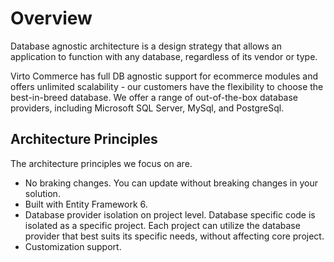# Overview

Database agnostic architecture is a design strategy that allows an application to function with any database, regardless of its vendor or type.

Virto Commerce has full DB agnostic support for ecommerce modules and offers unlimited scalability - our customers have the flexibility to choose the best-in-breed database. We offer a range of out-of-the-box database providers, including Microsoft SQL Server, MySql, and PostgreSql.

## Architecture Principles
The architecture principles we focus on are.

* No braking changes. You can update without breaking changes in your solution.
* Built with Entity Framework 6. 
* Database provider isolation on project level. Database specific code is isolated as a specific project. Each project can utilize the database provider that best suits its specific needs, without affecting core project. 
* Customization support. 

